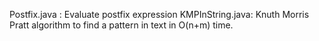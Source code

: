 Postfix.java :  Evaluate postfix expression 
KMPInString.java: Knuth Morris Pratt algorithm to find a pattern in text in O(n+m) time.
